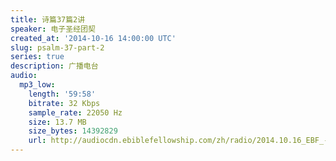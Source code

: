 ```yaml
---
title: 诗篇37篇2讲
speaker: 电子圣经团契
created_at: '2014-10-16 14:00:00 UTC'
slug: psalm-37-part-2
series: true
description: 广播电台
audio:
  mp3_low:
    length: '59:58'
    bitrate: 32 Kbps
    sample_rate: 22050 Hz
    size: 13.7 MB
    size_bytes: 14392829
    url: http://audiocdn.ebiblefellowship.com/zh/radio/2014.10.16_EBF_-_Psalm_37_Part_2.mp3
---
```

